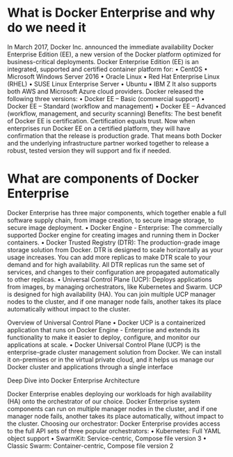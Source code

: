 # What is Docker Enterprise and why do we need it

In March 2017, Docker Inc. announced the immediate availability Docker Enterprise Edition (EE), a new version of the Docker platform optimized for business-critical deployments.
Docker Enterprise Edition (EE) is an integrated, supported and certified container platform for:
•	CentOS
•	Microsoft Windows Server 2016
•	Oracle Linux
•	Red Hat Enterprise Linux (RHEL)
•	SUSE Linux Enterprise Server
•	Ubuntu
•	IBM Z
It also supports both AWS and Microsoft Azure cloud providers. Docker released the following three versions:
•	Docker EE – Basic (commercial support)
•	Docker EE – Standard (workflow and management)
•	Docker EE – Advanced (workflow, management, and security scanning)
Benefits:
The best benefit of Docker EE is certification. Certification equals trust. Now when enterprises run Docker EE on a certified platform, they will have confirmation that the release is production grade. That means both Docker and the underlying infrastructure partner worked together to release a robust, tested version they will support and fix if needed.

# What are components of Docker Enterprise

Docker Enterprise has three major components, which together enable a full software supply chain, from image creation, to secure image storage, to secure image deployment.
   •	Docker Engine - Enterprise: The commercially supported Docker engine for creating images and running them in Docker containers.
   •	Docker Trusted Registry (DTR): The production-grade image storage solution from Docker.
DTR is designed to scale horizontally as your usage increases. You can add more replicas to make DTR scale to your demand and for high availability.
All DTR replicas run the same set of services, and changes to their configuration are propagated automatically to other replicas.
•	Universal Control Plane (UCP): Deploys applications from images, by managing orchestrators, like Kubernetes and Swarm.
UCP is designed for high availability (HA). You can join multiple UCP manager nodes to the cluster, and if one manager node fails, another takes its place automatically without impact to the cluster.

Overview of Universal Control Plane
•	Docker UCP is a containerized application that runs on Docker Engine - Enterprise and extends its functionality to make it easier to deploy, configure, and monitor our applications at scale.
•	Docker Universal Control Plane (UCP) is the enterprise-grade cluster management solution from Docker. We can install it on-premises or in the virtual private cloud, and it helps us manage our Docker cluster and applications through a single interface

Deep Dive into Docker Enterprise Architecture

Docker Enterprise enables deploying our workloads for high availability (HA) onto the orchestrator of our choice. Docker Enterprise system components can run on multiple manager nodes in the cluster, and if one manager node fails, another takes its place automatically, without impact to the cluster.
Choosing our orchestrator:
Docker Enterprise provides access to the full API sets of three popular orchestrators:
•	Kubernetes: Full YAML object support
•	SwarmKit: Service-centric, Compose file version 3
•	Classic Swarm: Container-centric, Compose file version 2






